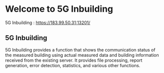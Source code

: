 # Welcome to 5G Inbuilding

5G Inbuilding :  https://183.99.50.31:13201/

## 5G Inbuilding 
5G Inbuilding provides a function that shows the communication status of the measured building using actual measured data and building information received from the existing server. It provides file processing, report generation, error detection, statistics, and various other functions.


